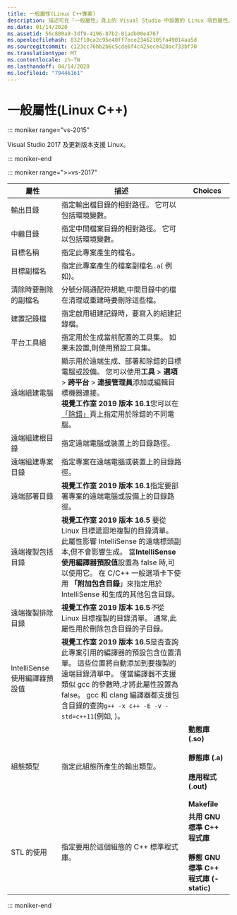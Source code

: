 ```yaml
---
title: 一般屬性(Linux C++專案)
description: 描述可在「一般屬性」頁上的 Visual Studio 中設置的 Linux 項目屬性。
ms.date: 01/14/2020
ms.assetid: 56c800a9-3df9-4196-87b2-81adb00e4767
ms.openlocfilehash: 832f10ca2c95e40ff7ece23462105fa49014aa5d
ms.sourcegitcommit: c123cc76bb2b6c5cde6f4c425ece420ac733bf70
ms.translationtype: MT
ms.contentlocale: zh-TW
ms.lasthandoff: 04/14/2020
ms.locfileid: "79446161"
---
```

# <a name="general-properties-linux-c"></a>一般屬性(Linux C++)

::: moniker range="vs-2015"

Visual Studio 2017 及更新版本支援 Linux。

::: moniker-end

::: moniker range=">=vs-2017"

| 屬性 | 描述 | Choices |
|--|--|--|
| 輸出目錄 | 指定輸出檔目錄的相對路徑。 它可以包括環境變數。 |
| 中繼目錄 | 指定中間檔案目錄的相對路徑。 它可以包括環境變數。 |
| 目標名稱 | 指定此專案產生的檔名。 |
| 目標副檔名 | 指定此專案產生的檔案副檔名`.a`( 例如)。 |
| 清除時要刪除的副檔名 | 分號分隔通配符規範,中間目錄中的檔在清理或重建時要刪除這些檔。 |
| 建置記錄檔 | 指定啟用組建記錄時，要寫入的組建記錄檔。 |
| 平台工具組 | 指定用於生成當前配置的工具集。 如果未設置,則使用預設工具集。 |
| 遠端組建電腦 | 顯示用於遠端生成、部署和除錯的目標電腦或設備。 您可以使用**工具** > **選項** > **跨平台** > **連接管理員**添加或編輯目標機器連接。<br /> **視覺工作室 2019 版本 16.1**您可以在[「除錯」](debugging-linux.md)頁上指定用於除錯的不同電腦。 |
| 遠端組建根目錄 | 指定遠端電腦或裝置上的目錄路徑。 |
| 遠端組建專案目錄 | 指定專案在遠端電腦或裝置上的目錄路徑。 |
| 遠端部署目錄 | **視覺工作室 2019 版本 16.1**指定要部署專案的遠端電腦或設備上的目錄路徑。 |
| 遠端複製包括目錄 | **視覺工作室 2019 版本 16.5** 要從 Linux 目標遞迴地複製的目錄清單。 此屬性影響 IntelliSense 的遠端標頭副本,但不會影響生成。 當**IntelliSense 使用編譯器預設值**設置為 false 時,可以使用它。 在 C/C++ 一般選項卡下使用 **「附加包含目錄**」來指定用於 IntelliSense 和生成的其他包含目錄。 |
| 遠端複製排除目錄 | **視覺工作室 2019 版本 16.5***不*從 Linux 目標複製的目錄清單。 通常,此屬性用於刪除包含目錄的子目錄。 |
| IntelliSense 使用編譯器預設值 | **視覺工作室 2019 版本 16.5**是否查詢此專案引用的編譯器的預設包含位置清單。 這些位置將自動添加到要複製的遠端目錄清單中。 僅當編譯器不支援類似 gcc 的參數時,才將此屬性設置為 false。 gcc 和 clang 編譯器都支援包含目錄的查詢`g++ -x c++ -E -v -std=c++11`(例如, )。 |
| 組態類型 | 指定此組態所產生的輸出類型。 | **動態庫 (.so)**<br/><br/>**靜態庫 (.a)**<br/><br/>**應用程式 (.out)**<br/><br/>**Makefile** |
| STL 的使用 | 指定要用於這個組態的 C++ 標準程式庫。 | **共用 GNU 標準 C++ 程式庫**<br/><br/>**靜態 GNU 標準 C++ 程式庫 (-static)** |

::: moniker-end
